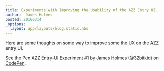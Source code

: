 ```yaml
---
title: Experiments with Improving the Usability of the AZZ Entry UI.
author:  James Holmes
posted: 20160314
_options:
  layout: app/layouts/blog.static.hbs
---
```

Here are some thoughts on some way to improve some the UX on the AZZ entry UI.

<p data-height="800" data-theme-id="0" data-slug-hash="f6582d25444e37d3ae5926d1ca898f84" data-default-tab="result" data-user="32bitkid" class="codepen">See the Pen <a href="http://codepen.io/32bitkid/pen/f6582d25444e37d3ae5926d1ca898f84/">AZZ Entry-UI Experiment #1</a> by James Holmes (<a href="http://codepen.io/32bitkid">@32bitkid</a>) on <a href="http://codepen.io">CodePen</a>.</p>
<script async src="//assets.codepen.io/assets/embed/ei.js"></script>

